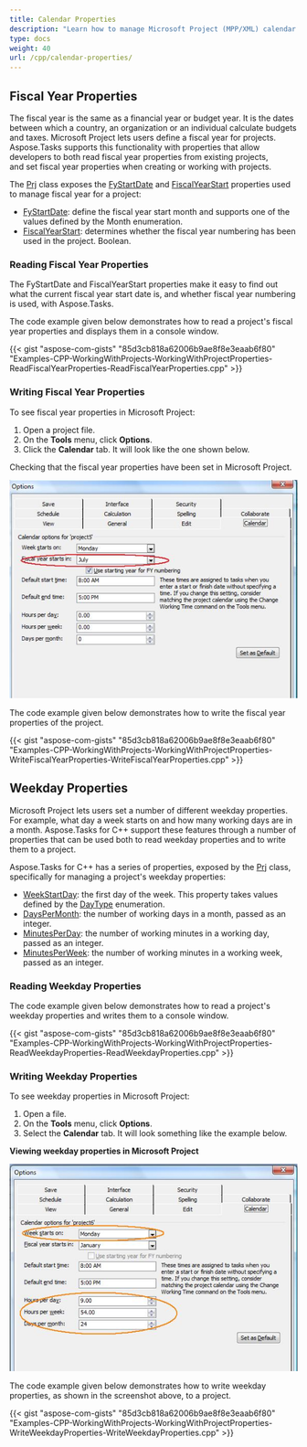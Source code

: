 ```yaml
---
title: Calendar Properties
description: "Learn how to manage Microsoft Project (MPP/XML) calendar properties using Aspose.Tasks for C++."
type: docs
weight: 40
url: /cpp/calendar-properties/
---
```


## **Fiscal Year Properties**
The fiscal year is the same as a financial year or budget year. It is the dates between which a country, an organization or an individual calculate budgets and taxes. Microsoft Project lets users define a fiscal year for projects. Aspose.Tasks supports this functionality with properties that allow developers to both read fiscal year properties from existing projects, and set fiscal year properties when creating or working with projects.

The [Prj](https://apireference.aspose.com/tasks/cpp/class/aspose.tasks.prj) class exposes the [FyStartDate](https://apireference.aspose.com/tasks/cpp/class/aspose.tasks.prj#af2248a2e6774eadc20587bded81a2da4) and [FiscalYearStart](https://apireference.aspose.com/tasks/cpp/class/aspose.tasks.prj#a39aa93f1bf7d9d8cd06a7b7490b21a56) properties used to manage fiscal year for a project:

- [FyStartDate](https://apireference.aspose.com/tasks/cpp/class/aspose.tasks.prj#af2248a2e6774eadc20587bded81a2da4): define the fiscal year start month and supports one of the values defined by the Month enumeration.
- [FiscalYearStart](https://apireference.aspose.com/tasks/cpp/class/aspose.tasks.prj#a39aa93f1bf7d9d8cd06a7b7490b21a56): determines whether the fiscal year numbering has been used in the project. Boolean.

### **Reading Fiscal Year Properties**
The FyStartDate and FiscalYearStart properties make it easy to find out what the current fiscal year start date is, and whether fiscal year numbering is used, with Aspose.Tasks.

The code example given below demonstrates how to read a project's fiscal year properties and displays them in a console window.

{{< gist "aspose-com-gists" "85d3cb818a62006b9ae8f8e3eaab6f80" "Examples-CPP-WorkingWithProjects-WorkingWithProjectProperties-ReadFiscalYearProperties-ReadFiscalYearProperties.cpp" >}}

### **Writing Fiscal Year Properties**
To see fiscal year properties in Microsoft Project:

1. Open a project file.
2. On the **Tools** menu, click **Options**.
3. Click the **Calendar** tab. It will look like the one shown below.

Checking that the fiscal year properties have been set in Microsoft Project.

![fiscal year properties in Microsoft Project](working-with-project-properties_3.png)

The code example given below demonstrates how to write the fiscal year properties of the project.

{{< gist "aspose-com-gists" "85d3cb818a62006b9ae8f8e3eaab6f80" "Examples-CPP-WorkingWithProjects-WorkingWithProjectProperties-WriteFiscalYearProperties-WriteFiscalYearProperties.cpp" >}}

## **Weekday Properties**
Microsoft Project lets users set a number of different weekday properties. For example, what day a week starts on and how many working days are in a month. Aspose.Tasks for C++ support these features through a number of properties that can be used both to read weekday properties and to write them to a project.

Aspose.Tasks for C++ has a series of properties, exposed by the [Prj](https://apireference.aspose.com/tasks/cpp/class/aspose.tasks.prj) class, specifically for managing a project's weekday properties:

- [WeekStartDay](https://apireference.aspose.com/tasks/cpp/class/aspose.tasks.prj#aaf8561bf962c6861f3a38e2c0a8e1cc6): the first day of the week. This property takes values defined by the [DayType]() enumeration.
- [DaysPerMonth](https://apireference.aspose.com/tasks/cpp/class/aspose.tasks.prj#afc571efea974575fc65cc2a1d85cd5f5): the number of working days in a month, passed as an integer.
- [MinutesPerDay](https://apireference.aspose.com/tasks/cpp/class/aspose.tasks.prj#a7b20906f16b3239553ee2482b944b3fb): the number of working minutes in a working day, passed as an integer.
- [MinutesPerWeek](https://apireference.aspose.com/tasks/cpp/class/aspose.tasks.prj#ab5b9ef90f85682ea3060cdcb5a81116f): the number of working minutes in a working week, passed as an integer.

### **Reading Weekday Properties**
The code example given below demonstrates how to read a project's weekday properties and writes them to a console window.

{{< gist "aspose-com-gists" "85d3cb818a62006b9ae8f8e3eaab6f80" "Examples-CPP-WorkingWithProjects-WorkingWithProjectProperties-ReadWeekdayProperties-ReadWeekdayProperties.cpp" >}}

### **Writing Weekday Properties**
To see weekday properties in Microsoft Project:

1. Open a file.
2. On the **Tools** menu, click **Options**.
3. Select the **Calendar** tab. It will look something like the example below.

**Viewing weekday properties in Microsoft Project** 

![show project calendar properties in Microsoft Project](working-with-project-properties_4.png)

The code example given below demonstrates how to write weekday properties, as shown in the screenshot above, to a project.

{{< gist "aspose-com-gists" "85d3cb818a62006b9ae8f8e3eaab6f80" "Examples-CPP-WorkingWithProjects-WorkingWithProjectProperties-WriteWeekdayProperties-WriteWeekdayProperties.cpp" >}}

